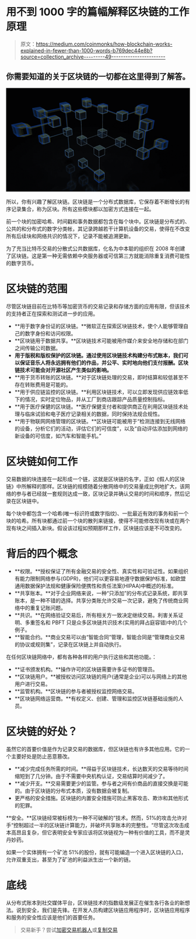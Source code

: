# 用不到 1000 字的篇幅解释区块链的工作原理

> 原文：<https://medium.com/coinmonks/how-blockchain-works-explained-in-fewer-than-1000-words-b769dec44e8b?source=collection_archive---------49----------------------->

## 你需要知道的关于区块链的一切都在这里得到了解答。

![](img/9ebdf3b1ded23a1b003dcbd4f3d34423.png)

所以，你有兴趣了解区块链。区块链是一个分布式数据库，它保存着不断增长的有序记录集合，称为区块。所有这些模块都以加密方式连接在一起。

前一个块的加密哈希、时间戳和事务数据都包含在每个块中。区块链是分布式的、公共的和分布式的数字分类帐，其记录跨越若干计算机设备的交易，使得在不改变所有后续块和网络共识的情况下，记录不能被追溯更新。

为了充当比特币交易的分散式公共数据库，化名为中本聪的组织在 2008 年创建了区块链。这是第一种无需依赖中央服务器或可信第三方就能消除重复消费可能性的数字货币。

# **区块链的范围**

尽管区块链目前在比特币等加密货币的交易记录和存储方面的应用有限，但该技术的支持者正在探索和测试进一步的应用。

*   **用于数字身份证的区块链。**微软正在探索区块链技术，使个人能够管理自己的数字身份和访问权限。
*   **区块链用于数据共享。**区块链技术可能被用作媒介来安全地存储和在部门之间传输公司数据。
*   **用于版税和版权保护的区块链。通过使用区块链技术构建分布式账本，我们可以保证音乐人将永远拥有他们的作品，并公平、实时地向他们支付报酬。区块链技术可能会对开源社区产生类似的影响。**
*   **用于货币转账的区块链。**对于区块链处理的交易，即时结算和较低甚至不存在转账费用是可能的。
*   **用于供应链监控的区块链。**利用区块链技术，可以立即发现供应链效率低下的情况，实时定位物品，并从工厂到商店跟踪产品质量控制指标。
*   **用于医疗保健的区块链。**医疗保健支付者和提供商正在利用区块链技术处理与临床试验和电子医疗记录相关的数据，同时保持法规合规性。
*   **用于物联网网络管理的区块链。**区块链可能被用于“检测连接到无线网络的设备，分析它们的活动，评估它们的可信度”，以及“自动评估添加到网络的新设备的可信度，如汽车和智能手机。”

# 区块链如何工作

交易数据的块连接在一起形成一个链，这就是区块链的名字，正如《假人的区块链》中所解释的那样。区块链的规模随着分散网络中的交易量成比例地扩大，该网络的参与者已经就一套规则达成一致，区块记录并确认交易的时间和顺序，然后记录在区块链中。

每个块中都包含一个哈希(唯一标识符或数字指纹)、一批最近有效的事务和前一个块的哈希。所有块都通过前一个块的散列来链接，使得不可能修改现有块或在两个现有块之间插入新块。假设该过程如预期那样工作，区块链应该是不可改变的。

# 背后的四个概念

*   **权限。**授权保证了所有金融交易的安全性、真实性和可验证性。如果组织有能力限制网络参与(GDPR)，他们可以更容易地遵守数据保护标准，如欧盟通用数据保护法规和健康保险便携性和责任法案(HIPAA)中概述的标准。
*   **共享账本。**对于企业网络来说，一种“只添加”的分布式记录系统，即共享账本，是一种不错的选择。共享分类账允许交易一次记录，避免了传统商业网络中的重复记账问题。
*   **共识。**在网络验证交易后，所有相关方一致决定继续交易。利害关系证明、多重签名和 PBFT 只是众多区块链共识技术(实用的拜占庭容错)中的几个例子。
*   **智能合约。**商业交易可以由“智能合同”管理，智能合同是“管理商业交易的协议或规则集”，记录在区块链上并自动执行。

在任何区块链网络中，都有各种各样的用户执行这些和其他功能。：

*   **证书颁发机构。**操作许可的区块链需要许多证书的管理员。
*   **区块链用户。**被授权访问区块链的用户(通常是企业)可以与网络上的其他用户进行交易。
*   **监管机构。**区块链的参与者被授权监控网络交易。
*   **区块链网络运营商。**有权定义、创建、管理和监控区块链基础设施的人员。

# 区块链的好处？

虽然它的首要价值是作为记录交易的数据库，但区块链也有许多其他应用。它的一个主要好处是防止恶意篡改。

*   **减少完成任务所需的时间。**得益于区块链技术，长达数天的交易等待时间缩短到了几分钟。由于不需要中央机构认证，交易结算时间减少了。
*   **减少开支。**交易需要更少的监管。参与者之间有价商品的直接交换是可能的。由于区块链的分布式本质，没有数据会被复制。
*   更严格的安全措施。区块链的内置安全措施可防止黑客攻击、欺诈和其他形式的犯罪。

**安全。**区块链经常被标榜为一种不可破解的“技术。然而，51%的攻击允许对手“控制超过一半的区块链计算能力，并破坏共享账本的完整性。“尽管这次攻击成本高昂且复杂，但它表明安全专家应该将区块链视为一种有价值的工具，而不是灵丹妙药。

如果一个实体拥有一个矿池 51%的股份，就有可能编造一个进入区块链的入口，允许双重支出，甚至为了矿池的利益派生出一个新的链。

# **底线**

从分布式账本到社交媒体平台，区块链技术的指数级发展正在催生各行各业的新想法。说到安全，我们是先锋。在开发人员构建区块链应用程序时，区块链应用程序和服务的安全性应该是他们的首要任务。

> 交易新手？尝试[加密交易机器人](/coinmonks/crypto-trading-bot-c2ffce8acb2a)或[复制交易](/coinmonks/top-10-crypto-copy-trading-platforms-for-beginners-d0c37c7d698c)